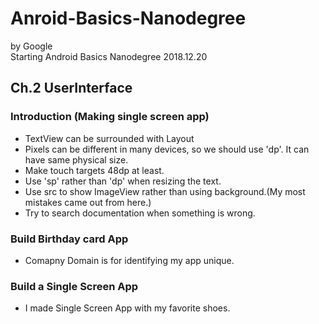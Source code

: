 # Anroid-Basics-Nanodegree
by Google \
Starting Android Basics Nanodegree 2018.12.20

## Ch.2 UserInterface
### Introduction (Making single screen app)

+ TextView can be surrounded with Layout
+ Pixels can be different in many devices, so we should use 'dp'. It can have same physical size.
+ Make touch targets 48dp at least.
+ Use 'sp' rather than 'dp' when resizing the text. 
+ Use src to show ImageView rather than using background.(My most mistakes came out from here.)
+ Try to search documentation when something is wrong.

### Build Birthday card App

+ Comapny Domain is for identifying my app unique.

### Build a Single Screen App

+ I made Single Screen App with my favorite shoes.
